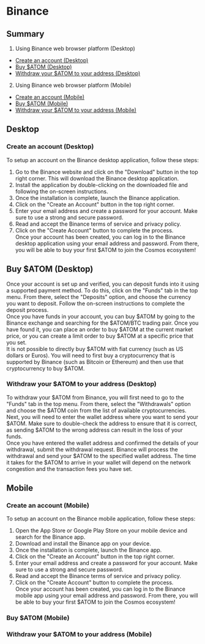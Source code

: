 # Binance  
## Summary  
1. Using Binance web browser platform (Desktop)  
  - [Create an account (Desktop)](https://github.com/StakeLab-Hub/Documentation/blob/main/CEX/Binance/README.md#Create-an-account-Desktop)  
  - [Buy $ATOM (Desktop)](https://github.com/StakeLab-Hub/Documentation/blob/main/CEX/Binance/README.md#Buy-ATOM-Desktop)  
  - [Withdraw your $ATOM to your address (Desktop)](https://github.com/StakeLab-Hub/Documentation/blob/main/CEX/Binance/README.md#Withdraw-your-ATOM-to-your-address-Desktop)  
  
2. Using Binance web browser platform (Mobile)  
  - [Create an account (Mobile)](https://github.com/StakeLab-Hub/Documentation/blob/main/CEX/Binance/README.md#Create-an-account-Mobile)  
  - [Buy $ATOM (Mobile)](https://github.com/StakeLab-Hub/Documentation/blob/main/CEX/Binance/README.md#Buy-ATOM-Mobile)  
  - [Withdraw your $ATOM to your address (Mobile)](https://github.com/StakeLab-Hub/Documentation/blob/main/CEX/Binance/README.md#Withdraw-your-ATOM-to-your-address-Mobile)  

## Desktop  
### Create an account (Desktop)  
To setup an account on the Binance desktop application, follow these steps:  

1. Go to the Binance website and click on the "Download" button in the top right corner. This will download the Binance desktop application.  
2. Install the application by double-clicking on the downloaded file and following the on-screen instructions.  
3. Once the installation is complete, launch the Binance application.  
4. Click on the "Create an Account" button in the top right corner.  
5. Enter your email address and create a password for your account. Make sure to use a strong and secure password.  
6. Read and accept the Binance terms of service and privacy policy.  
7. Click on the "Create Account" button to complete the process.  
Once your account has been created, you can log in to the Binance desktop application using your email address and password. From there, you will be able to buy your first $ATOM to join the Cosmos ecosystem!  

## Buy $ATOM (Desktop)  
Once your account is set up and verified, you can deposit funds into it using a supported payment method. To do this, click on the "Funds" tab in the top menu. From there, select the "Deposits" option, and choose the currency you want to deposit. Follow the on-screen instructions to complete the deposit process.  
Once you have funds in your account, you can buy $ATOM by going to the Binance exchange and searching for the $ATOM/BTC trading pair. Once you have found it, you can place an order to buy $ATOM at the current market price, or you can create a limit order to buy $ATOM at a specific price that you set.  
It is not possible to directly buy $ATOM with fiat currency (such as US dollars or Euros). You will need to first buy a cryptocurrency that is supported by Binance (such as Bitcoin or Ethereum) and then use that cryptocurrency to buy $ATOM.  

### Withdraw your $ATOM to your address (Desktop)  
To withdraw your $ATOM from Binance, you will first need to go to the "Funds" tab in the top menu. From there, select the "Withdrawals" option and choose the $ATOM coin from the list of available cryptocurrencies.  
Next, you will need to enter the wallet address where you want to send your $ATOM. Make sure to double-check the address to ensure that it is correct, as sending $ATOM to the wrong address can result in the loss of your funds.  
Once you have entered the wallet address and confirmed the details of your withdrawal, submit the withdrawal request. Binance will process the withdrawal and send your $ATOM to the specified wallet address. The time it takes for the $ATOM to arrive in your wallet will depend on the network congestion and the transaction fees you have set.  

## Mobile  
### Create an account (Mobile)  
To setup an account on the Binance mobile application, follow these steps:  

1. Open the App Store or Google Play Store on your mobile device and search for the Binance app.  
2. Download and install the Binance app on your device.  
3. Once the installation is complete, launch the Binance app.  
4. Click on the "Create an Account" button in the top right corner.  
5. Enter your email address and create a password for your account. Make sure to use a strong and secure password.  
6. Read and accept the Binance terms of service and privacy policy.  
7. Click on the "Create Account" button to complete the process.  
Once your account has been created, you can log in to the Binance mobile app using your email address and password. From there, you will be able to buy your first $ATOM to join the Cosmos ecosystem!  

### Buy $ATOM (Mobile)  


### Withdraw your $ATOM to your address (Mobile)  
